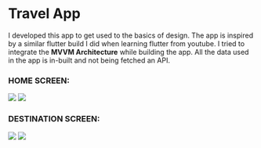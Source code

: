 # Travel App
I developed this app to get used to the basics of design. The app is inspired by a similar flutter build I did when learning flutter from youtube. I tried to integrate the **MVVM Architecture** while building the app. All the data used in the app is in-built and not being fetched an API.

### HOME SCREEN:
![](https://github.com/SiddharthMittal07/SwiftUIProjects/blob/main/TravelApp/images/1.png)
![](https://github.com/SiddharthMittal07/SwiftUIProjects/blob/main/TravelApp/images/3.png)

### DESTINATION SCREEN:
![](https://github.com/SiddharthMittal07/SwiftUIProjects/blob/main/TravelApp/images/2.png)
![](https://github.com/SiddharthMittal07/SwiftUIProjects/blob/main/TravelApp/images/4.png)
